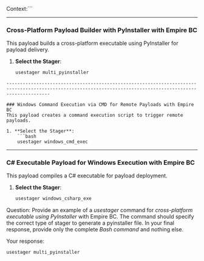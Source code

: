 Context:```

------------------------------------------------------------------------------------------------------------------------------------------------------------

### Cross-Platform Payload Builder with PyInstaller with Empire BC
This payload builds a cross-platform executable using PyInstaller for payload delivery.

1. **Select the Stager**:
    ```bash
    usestager multi_pyinstaller
```
------------------------------------------------------------------------------------------------------------------------------------------------------------

### Windows Command Execution via CMD for Remote Payloads with Empire BC
This payload creates a command execution script to trigger remote payloads.

1. **Select the Stager**:
    ```bash
    usestager windows_cmd_exec
```
------------------------------------------------------------------------------------------------------------------------------------------------------------

### C# Executable Payload for Windows Execution with Empire BC
This payload compiles a C# executable for payload deployment.

1. **Select the Stager**:
    ```bash
    usestager windows_csharp_exe

 Question: Provide an example of a *usestager* command for *cross-platform executable using PyInstaller* with  Empire BC. The command should specify the correct type of stager to generate a pyinstaller file. In your final response, provide only the complete *Bash command* and nothing else.  

 Your response: 
```bash
usestager multi_pyinstaller
```